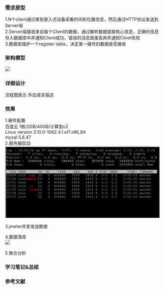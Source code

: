 ### 需求原型
1.N个client通过某些嵌入式设备采集时间和位置信息，然后通过HTTP协议发送到Server端   
2.Server端接收来自每个Client的数据，通过解析数据提取核心信息，正确的信息存入数据库中并通知Client成功，错误的消息直接丢弃并通知Clinet失败  
3.数据库维护一个register table，决定某一编号的数据是否接收  
### 架构模型
![](https://github.com/LMingl/Project1_NetServer/blob/master/images/frame.png)

### 详细设计
流程图表示
外加语言描述



### 效果
1.硬件配置  
百度云 1核/2GB/40GB/计算型c2  
Linux version 3.10.0-1062.4.1.el7.x86_64      
mysql 5.6.47   
2.服务器启动    
![](images\运行.png)

3.jmeter并发发送数据   

4.数据落库   
![](https://user-images.githubusercontent.com/47438297/79034620-f2d71600-7be9-11ea-94ba-c9a48cf728d6.png)

5.聚合分析   





### 学习笔记&总结


### 参考文献








